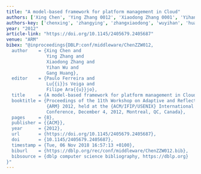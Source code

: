 ```yaml
---
title: "A model-based framework for platform management in Cloud"
authors: ['Xing Chen', 'Ying Zhang 0012', 'Xiaodong Zhang 0001', 'Yihan Wu', 'Gang Huang 0001']
authors-key: ['chenxing', 'zhangying', 'zhangxiaodong', 'wuyihan', 'huanggang']
year: "2012"
article-link: "https://doi.org/10.1145/2405679.2405687"
venue: "ARM"
bibex: "@inproceedings{DBLP:conf/middleware/ChenZZW012,
  author    = {Xing Chen and
               Ying Zhang and
               Xiaodong Zhang and
               Yihan Wu and
               Gang Huang},
  editor    = {Paulo Ferreira and
               Lu{{i}}s Veiga and
               Filipe Ara{{u}}jo},
  title     = {A model-based framework for platform management in Cloud},
  booktitle = {Proceedings of the 11th Workshop on Adaptive and Reflective Middleware,
               {ARM} 2012, held at the {ACM/IFIP/USENIX} International Middleware
               Conference, December 4, 2012, Montreal, QC, Canada},
  pages     = {8},
  publisher = {{ACM}},
  year      = {2012},
  url       = {https://doi.org/10.1145/2405679.2405687},
  doi       = {10.1145/2405679.2405687},
  timestamp = {Tue, 06 Nov 2018 16:57:13 +0100},
  biburl    = {https://dblp.org/rec/conf/middleware/ChenZZW012.bib},
  bibsource = {dblp computer science bibliography, https://dblp.org}
}"
---
```

